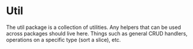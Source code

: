 # Util

The util package is a collection of utilities. Any helpers that can be used across packages should live here. Things such as general CRUD handlers, operations on a specific type (sort a slice), etc.